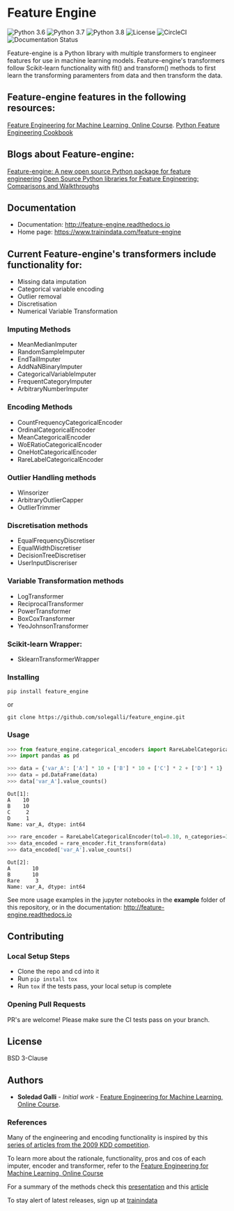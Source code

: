 # Feature Engine

![Python 3.6](https://img.shields.io/badge/python-3.6-success.svg)
![Python 3.7](https://img.shields.io/badge/python-3.7-success.svg)
![Python 3.8](https://img.shields.io/badge/python-3.8-success.svg)
![License](https://img.shields.io/badge/license-BSD-success.svg)
![CircleCI](https://img.shields.io/circleci/build/github/solegalli/feature_engine/master.svg?token=5a1c2accc2c97450e52d2cb1b47c333ab495d2c2)
![Documentation Status](https://readthedocs.org/projects/feature-engine/badge/?version=latest)


Feature-engine is a Python library with multiple transformers to engineer features for use in machine learning models. Feature-engine's transformers follow Scikit-learn functionality with fit() and transform() methods to first learn the transforming paramenters from data and then transform the data.


## Feature-engine features in the following resources:

[Feature Engineering for Machine Learning, Online Course](https://www.udemy.com/feature-engineering-for-machine-learning/?couponCode=FEATENGREPO).
[Python Feature Engineering Cookbook](https://www.packtpub.com/data/python-feature-engineering-cookbook)

## Blogs about Feature-engine:

[Feature-engine: A new open source Python package for feature engineering](https://www.trainindata.com/post/feature-engine-a-new-open-source-python-package-for-feature-engineering)
[Open Source Python libraries for Feature Engineering: Comparisons and Walkthroughs](https://www.trainindata.com/post/feature-engineering-python-libraries-comparisons)

## Documentation

* Documentation: http://feature-engine.readthedocs.io
* Home page: https://www.trainindata.com/feature-engine


## Current Feature-engine's transformers include functionality for:

* Missing data imputation
* Categorical variable encoding
* Outlier removal
* Discretisation
* Numerical Variable Transformation

### Imputing Methods

* MeanMedianImputer
* RandomSampleImputer
* EndTailImputer
* AddNaNBinaryImputer
* CategoricalVariableImputer
* FrequentCategoryImputer
* ArbitraryNumberImputer

### Encoding Methods
* CountFrequencyCategoricalEncoder
* OrdinalCategoricalEncoder 
* MeanCategoricalEncoder
* WoERatioCategoricalEncoder
* OneHotCategoricalEncoder
* RareLabelCategoricalEncoder

### Outlier Handling methods
* Winsorizer
* ArbitraryOutlierCapper
* OutlierTrimmer

### Discretisation methods
* EqualFrequencyDiscretiser
* EqualWidthDiscretiser
* DecisionTreeDiscretiser
* UserInputDiscreriser

### Variable Transformation methods
* LogTransformer
* ReciprocalTransformer
* PowerTransformer
* BoxCoxTransformer
* YeoJohnsonTransformer


### Scikit-learn Wrapper:

 * SklearnTransformerWrapper


### Installing

```
pip install feature_engine
```
or

```
git clone https://github.com/solegalli/feature_engine.git
```

### Usage

```python
>>> from feature_engine.categorical_encoders import RareLabelCategoricalEncoder
>>> import pandas as pd

>>> data = {'var_A': ['A'] * 10 + ['B'] * 10 + ['C'] * 2 + ['D'] * 1}
>>> data = pd.DataFrame(data)
>>> data['var_A'].value_counts()
```

```
Out[1]:
A    10
B    10
C     2
D     1
Name: var_A, dtype: int64
```
    
```python 
>>> rare_encoder = RareLabelCategoricalEncoder(tol=0.10, n_categories=3)
>>> data_encoded = rare_encoder.fit_transform(data)
>>> data_encoded['var_A'].value_counts()
```

```
Out[2]:
A       10
B       10
Rare     3
Name: var_A, dtype: int64
```

See more usage examples in the jupyter notebooks in the **example** folder of this repository, or in the documentation: http://feature-engine.readthedocs.io

## Contributing

### Local Setup Steps
- Clone the repo and cd into it
- Run `pip install tox`
- Run `tox` if the tests pass, your local setup is complete

### Opening Pull Requests
PR's are welcome! Please make sure the CI tests pass on your branch.

## License

BSD 3-Clause

## Authors

* **Soledad Galli** - *Initial work* - [Feature Engineering for Machine Learning, Online Course](https://www.udemy.com/feature-engineering-for-machine-learning/?couponCode=FEATENGREPO).


### References

Many of the engineering and encoding functionality is inspired by this [series of articles from the 2009 KDD competition](http://www.mtome.com/Publications/CiML/CiML-v3-book.pdf).

To learn more about the rationale, functionality, pros and cos of each imputer, encoder and transformer, refer to the [Feature Engineering for Machine Learning, Online Course](https://www.udemy.com/feature-engineering-for-machine-learning/?couponCode=FEATENGREPO)

For a summary of the methods check this [presentation](https://speakerdeck.com/solegalli/engineering-and-selecting-features-for-machine-learning) and this [article](https://www.trainindata.com/post/feature-engineering-comprehensive-overview)

To stay alert of latest releases, sign up at [trainindata](https://www.trainindata.com)

